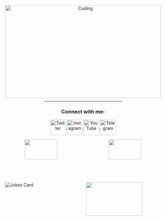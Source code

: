 <div style="background-image: url('https://e1.pxfuel.com/desktop-wallpaper/450/472/desktop-wallpaper-for-android-mobile-nature-love-best-nature-mobile-thumbnail.jpg'); background-size: cover; background-position: center; height: 300px;">
  <!-- Your existing content goes here -->
  <div align="center">
    <img alt="Coding" src="https://art.ngfiles.com/images/3003000/3003864_moawling_pixel-day-2023-banner.gif" style="width:100%;">
    <hr style="width:50%; margin-top: 10px;">
  </div>
  <h3 align="center">Connect with me:</h3>
  <p align="center">
    <a href="https://twitter.com/NovemberMoon19" target="blank">
      <img align="center" src="https://img.icons8.com/color/48/000000/twitter--v1.png" alt="Twitter" height="50" width="50" />
    </a>
    <a href="https://www.instagram.com/satousama2021/" target="blank">
      <img align="center" src="https://img.icons8.com/color/48/000000/instagram-new.png" alt="Instagram" height="50" width="50" />
    </a>
    <a href="https://www.youtube.com/channel/UCJG3nPgXQkl9EtOUdBCrxWA" target="blank">
      <img align="center" src="https://img.icons8.com/color/48/000000/youtube-play.png" alt="YouTube" height="50" width="50" />
    </a>
    <a href="https://t.me/BeWaterMyBestoFrendo" target="blank">
      <img align="center" src="https://img.icons8.com/color/48/000000/telegram-app.png" alt="Telegram" height="50" width="50" />
    </a>
  </p>

  <div align="center">
    <img align="left" src="https://github-readme-stats.vercel.app/api?username=summermeitei&show=reviews,discussions_started,discussions_answered,prs_merged,prs_merged_percentage&show_icons=true&theme=tokyonight" width="46%" />
    <img align="right" src="https://github-profile-trophy.vercel.app/?username=summermeitei&theme=tokyonight&column=3&row=2" width="46%" />
  </div>

  <!-- Bottom center for streak stats -->
  <div align="center" style="margin-top: 50px;">
    <img  align="left" src="https://readme-jokes.vercel.app/api" alt="Jokes Card" />
    <img align="right" src="https://github-readme-streak-stats.herokuapp.com/?user=summermeitei&theme=tokyonight" width="60%" />
  </div>
</div>
